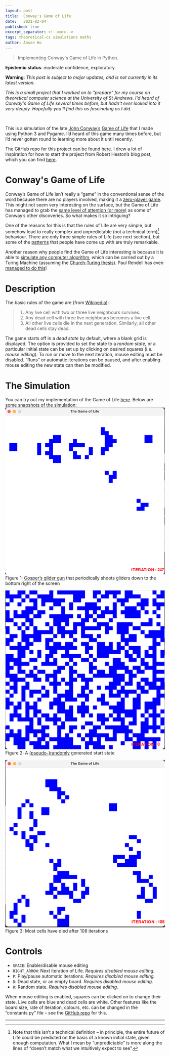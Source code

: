 ```yaml
---
layout: post
title:  Conway's Game of Life
date:   2021-02-04
published: true
excerpt_separator: <!--more-->
tags: theoretical-cs simulations maths
author: Anson Ho
---
```


> Implementing Conway's Game of Life in Python. 

<!--more-->

**Epistemic status**: moderate confidence, exploratory.

**Warning**: *This post is subject to major updates, and is not currently in its latest version.*

*This is a small project that I worked on to "prepare" for my course on theoretical computer science at the University of St Andrews. I'd heard of Conway's Game of Life several times before, but hadn't ever looked into it very deeply. Hopefully you'll find this as fascinating as I did.*

<br />

This is a simulation of the late [John Conway’s](https://en.wikipedia.org/wiki/John_Horton_Conway) [Game of Life](https://en.wikipedia.org/wiki/Conway%27s_Game_of_Life) that I made using Python 3 and Pygame. I’d heard of this game many times before, but I’d never gotten round to learning more about it until recently.

The GitHub repo for this project can be found [here](https://github.com/spectroscopycafe/conway-game-of-life). I drew a lot of inspiration for how to start the project from Robert Heaton’s blog post, which you can find [here](https://robertheaton.com/2018/07/20/project-2-game-of-life/).

# Conway's Game of Life
Conway’s Game of Life isn’t really a “game” in the conventional sense of the word because there are no players involved, making it a [zero-player game](https://en.wikipedia.org/wiki/Zero-player_game). This might not seem very interesting on the surface, but the Game of Life has managed to grab the [same level of attention (or more)](https://www.youtube.com/watch?v=E8kUJL04ELA) as some of Conway’s other discoveries. So what makes it so intriguing?

One of the reasons for this is that the rules of Life are very simple, but somehow lead to really complex and unpredictable (not a technical term)​[^1] behaviour. There are only three simple rules of Life (see next section), but some of the [patterns](http://pentadecathlon.com/lifeNews/index.php) that people have come up with are truly remarkable.

Another reason why people find the Game of Life interesting is because it is able to [simulate any computer algorithm](https://www.cl.cam.ac.uk/projects/raspberrypi/tutorials/turing-machine/one.html), which can be carried out by a Turing Machine (assuming the [Church-Turing thesis](https://en.wikipedia.org/wiki/Church%E2%80%93Turing_thesis)). Paul Rendell has even [managed to do this](https://www.ics.uci.edu/~welling/teaching/271fall09/Turing-Machine-Life.pdf)!

# Description
The basic rules of the game are (from [Wikipedia](https://en.wikipedia.org/wiki/Conway%27s_Game_of_Life)):

> 1. Any live cell with two or three live neighbours survives.
> 2. Any dead cell with three live neighbours becomes a live cell.
> 3. All other live cells die in the next generation. Similarly, all other dead cells stay dead.

The game starts off in a *dead state* by default, where a blank grid is displayed. The option is provided to set the state to a *random state*, or a particular initial state can be set up by clicking on desired squares (i.e. *mouse editing*). To run or move to the next iteration, mouse editing must be disabled. “Runs” or automatic iterations can be paused, and after enabling mouse editing the new state can then be modified.

# The Simulation
You can try out my implementation of the Game of Life [here](https://github.com/spectroscopycafe/conway-game-of-life). Below are some snapshots of the simulation:
![Gosper's Glider Gun](/images/2021/GoL1_GliderGun.png)
Figure 1: [Gosper’s glider gun](https://en.wikipedia.org/wiki/Gun_(cellular_automaton)) that periodically shoots gliders down to the bottom right of the screen

![Random state](/images/2021/GoL2_Random.png)
Figure 2: A [(pseudo-)randomly](https://en.wikipedia.org/wiki/Pseudorandom_number_generator) generated start state

![State after iterations](/images/2021/GoL3_Iteration.png)
Figure 3: Most cells have died after 108 iterations

# Controls
- `SPACE`: Enable/disable mouse editing
- `RIGHT_ARROW`: Next iteration of Life. *Requires disabled mouse editing.*
- `P`: Play/pause automatic iterations. *Requires disabled mouse editing.*
- `D`: Dead state, or an empty board. *Requires disabled mouse editing.*
- `R`: Random state. *Requires disabled mouse editing.*

When mouse editing is enabled, squares can be clicked on to change their state. Live cells are blue and dead cells are white. Other features like the board size, rate of iteration, colours, etc. can be changed in the “constants.py” file – see the [GitHub repo](https://github.com/spectroscopycafe/conway-game-of-life) for this.

---

[^1]: Note that this isn’t a technical definition – in principle, the entire future of Life could be predicted on the basis of a known initial state, given enough computation. What I mean by “unpredictable” is more along the lines of “doesn’t match what we intuitively expect to see”.
